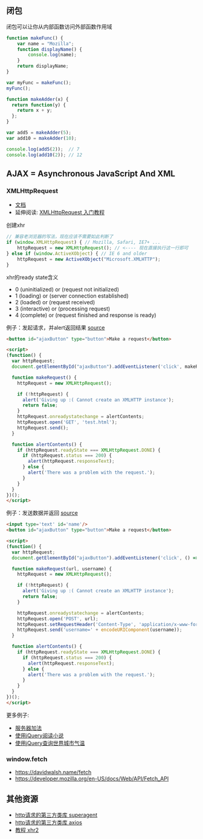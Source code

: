 ## 闭包

闭包可以让你从内部函数访问外部函数作用域

```js
function makeFunc() {
    var name = "Mozilla";
    function displayName() {
        console.log(name);
    }
    return displayName;
}

var myFunc = makeFunc();
myFunc();
```

```js
function makeAdder(x) {
  return function(y) {
    return x + y;
  };
}

var add5 = makeAdder(5);
var add10 = makeAdder(10);

console.log(add5(2));  // 7
console.log(add10(2)); // 12
```

## AJAX = Asynchronous JavaScript And XML

### XMLHttpRequest

* [文档](https://developer.mozilla.org/en-US/docs/Web/API/XMLHttpRequest)
* 延伸阅读: [XMLHttpRequest 入门教程](https://developer.mozilla.org/zh-CN/docs/AJAX/Getting_Started)

创建xhr

```js
// 兼容老浏览器的写法，现在应该不需要如此判断了
if (window.XMLHttpRequest) { // Mozilla, Safari, IE7+ ...
    httpRequest = new XMLHttpRequest(); // <---- 现在直接执行这一行即可
} else if (window.ActiveXObject) { // IE 6 and older
    httpRequest = new ActiveXObject("Microsoft.XMLHTTP");
}
```

xhr的ready state含义

* 0 (uninitialized) or (request not initialized)
* 1 (loading) or (server connection established)
* 2 (loaded) or (request received)
* 3 (interactive) or (processing request)
* 4 (complete) or (request finished and response is ready)

例子：发起请求，并alert返回结果 [source](./alert1/index.html)

```html
<button id="ajaxButton" type="button">Make a request</button>

<script>
(function() {
  var httpRequest;
  document.getElementById("ajaxButton").addEventListener('click', makeRequest);

  function makeRequest() {
    httpRequest = new XMLHttpRequest();

    if (!httpRequest) {
      alert('Giving up :( Cannot create an XMLHTTP instance');
      return false;
    }
    httpRequest.onreadystatechange = alertContents;
    httpRequest.open('GET', 'test.html');
    httpRequest.send();
  }

  function alertContents() {
    if (httpRequest.readyState === XMLHttpRequest.DONE) {
      if (httpRequest.status === 200) {
        alert(httpRequest.responseText);
      } else {
        alert('There was a problem with the request.');
      }
    }
  }
})();
</script>

```

例子：发送数据并返回 [source](./alert2/index.html)

```html
<input type='text' id='name'/>
<button id="ajaxButton" type="button">Make a request</button>

<script>
(function() {
  var httpRequest;
  document.getElementById("ajaxButton").addEventListener('click', () => makeRequest('./test.php', document.getElementById('name').value));

  function makeRequest(url, username) {
    httpRequest = new XMLHttpRequest();

    if (!httpRequest) {
      alert('Giving up :( Cannot create an XMLHTTP instance');
      return false;
    }

    httpRequest.onreadystatechange = alertContents;
    httpRequest.open('POST', url);
    httpRequest.setRequestHeader('Content-Type', 'application/x-www-form-urlencoded');
    httpRequest.send('username=' + encodeURIComponent(username));
  }

  function alertContents() {
    if (httpRequest.readyState === XMLHttpRequest.DONE) {
      if (httpRequest.status === 200) {
        alert(httpRequest.responseText);
      } else {
        alert('There was a problem with the request.');
      }
    }
  }
})();
</script>

```

更多例子:

* [服务器加法](./add/)
* [使用jQuery阅读小说](./book/)
* [使用jQuery查询世界城市气温](./weather-man/)

### window.fetch

* https://davidwalsh.name/fetch
* https://developer.mozilla.org/en-US/docs/Web/API/Fetch_API


## 其他资源
* [http请求的第三方类库 superagent](https://github.com/visionmedia/superagent)
* [http请求的第三方类库 axios](https://github.com/mzabriskie/axios)
* [教程 xhr2](https://www.html5rocks.com/en/tutorials/file/xhr2/)

